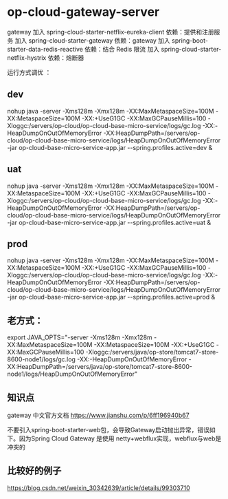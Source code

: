 # op-cloud-gateway-server

gateway 
加入 spring-cloud-starter-netflix-eureka-client 依赖：提供和注册服务
加入 spring-cloud-starter-gateway 依赖：gateway
加入 spring-boot-starter-data-redis-reactive 依赖：结合 Redis 限流
加入 spring-cloud-starter-netflix-hystrix 依赖：熔断器
 

运行方式调优 ：
## dev  
nohup java -server -Xms128m -Xmx128m  -XX:MaxMetaspaceSize=100M -XX:MetaspaceSize=100M -XX:+UseG1GC -XX:MaxGCPauseMillis=100  -Xloggc:/servers/op-cloud/op-cloud-base-micro-service/logs/gc.log -XX:-HeapDumpOnOutOfMemoryError -XX:HeapDumpPath=/servers/op-cloud/op-cloud-base-micro-service/logs/HeapDumpOnOutOfMemoryError -jar op-cloud-base-micro-service-app.jar --spring.profiles.active=dev &  
## uat  
nohup java -server -Xms128m -Xmx128m  -XX:MaxMetaspaceSize=100M -XX:MetaspaceSize=100M -XX:+UseG1GC -XX:MaxGCPauseMillis=100  -Xloggc:/servers/op-cloud/op-cloud-base-micro-service/logs/gc.log -XX:-HeapDumpOnOutOfMemoryError -XX:HeapDumpPath=/servers/op-cloud/op-cloud-base-micro-service/logs/HeapDumpOnOutOfMemoryError -jar op-cloud-base-micro-service-app.jar --spring.profiles.active=uat &  
## prod 
nohup java -server -Xms128m -Xmx128m  -XX:MaxMetaspaceSize=100M -XX:MetaspaceSize=100M -XX:+UseG1GC -XX:MaxGCPauseMillis=100  -Xloggc:/servers/op-cloud/op-cloud-base-micro-service/logs/gc.log -XX:-HeapDumpOnOutOfMemoryError -XX:HeapDumpPath=/servers/op-cloud/op-cloud-base-micro-service/logs/HeapDumpOnOutOfMemoryError -jar op-cloud-base-micro-service-app.jar --spring.profiles.active=prod &  





## 老方式：
export JAVA_OPTS="-server -Xms128m -Xmx128m -XX:MaxMetaspaceSize=100M -XX:MetaspaceSize=100M -XX:+UseG1GC -XX:MaxGCPauseMillis=100 -Xloggc:/servers/java/op-store/tomcat7-store-8600-node1/logs/gc.log -XX:-HeapDumpOnOutOfMemoryError -XX:HeapDumpPath=/servers/java/op-store/tomcat7-store-8600-node1/logs/HeapDumpOnOutOfMemoryError"


## 知识点 
gateway 中文官方文档
https://www.jianshu.com/p/6ff196940b67 


不要引入spring-boot-starter-web包，会导致Gateway启动抛出异常，错误如下。因为Spring Cloud Gateway 是使用 netty+webflux实现，webflux与web是冲突的
## 比较好的例子
https://blog.csdn.net/weixin_30342639/article/details/99303710 